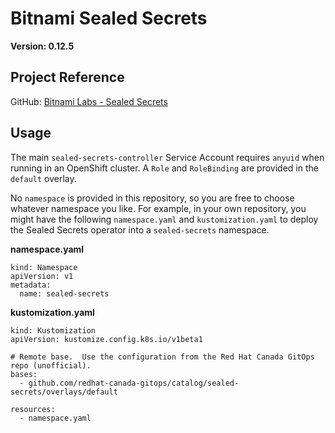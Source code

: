 # Bitnami Sealed Secrets

**Version: 0.12.5**

## Project Reference

GitHub: [Bitnami Labs - Sealed Secrets](https://github.com/bitnami-labs/sealed-secrets)

## Usage

The main `sealed-secrets-controller` Service Account requires `anyuid` when running in an OpenShift cluster.  A `Role` and `RoleBinding` are provided in the `default` overlay.

No `namespace` is provided in this repository, so you are free to choose whatever namespace you like.  For example, in your own repository, you might have the following `namespace.yaml` and `kustomization.yaml` to deploy the Sealed Secrets operator into a `sealed-secrets` namespace.

**namespace.yaml**
```
kind: Namespace
apiVersion: v1
metadata:
  name: sealed-secrets
```

**kustomization.yaml**
```
kind: Kustomization
apiVersion: kustomize.config.k8s.io/v1beta1

# Remote base.  Use the configuration from the Red Hat Canada GitOps repo (unofficial).
bases:
  - github.com/redhat-canada-gitops/catalog/sealed-secrets/overlays/default

resources:
  - namespace.yaml
```
